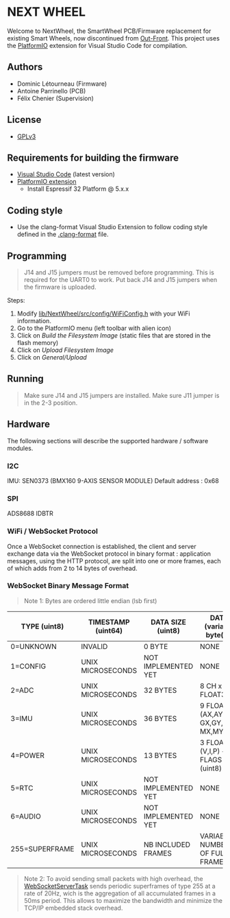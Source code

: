 # NEXT WHEEL

Welcome to NextWheel, the SmartWheel PCB/Firmware replacement for existing Smart Wheels, now discontinued from [Out-Front](https://out-front.com). This project uses the [PlatformIO](https://platformio.org/) extension for Visual Studio Code for compilation.

## Authors

* Dominic Létourneau (Firmware)
* Antoine Parrinello (PCB)
* Félix Chenier (Supervision)

## License

* [GPLv3](https://www.gnu.org/licenses/gpl-3.0.txt)

## Requirements for building the firmware

* [Visual Studio Code](https://code.visualstudio.com/download) (latest version)
* [PlatformIO extension](https://platformio.org/)
  * Install Espressif 32 Platform @ 5.x.x

## Coding style

* Use the clang-format Visual Studio Extension to follow coding style defined in the [.clang-format](.clang-format) file.

## Programming

> J14 and J15 jumpers must be removed before programming. This is required for the UART0 to work.
> Put back J14 and J15 jumpers when the firmware is uploaded.

Steps:

1. Modify [lib/NextWheel/src/config/WiFiConfig.h](lib/NextWheel/src/config/WiFiConfig.h) with your WiFi information.
2. Go to the PlatformIO menu (left toolbar with alien icon)
3. Click on *Build the Filesystem Image* (static files that are stored in the flash memory)
4. Click on *Upload Filesystem Image*
5. Click on *General/Upload*

## Running

> Make sure J14 and J15 jumpers are installed.
> Make sure J11 jumper is in the 2-3 position.

## Hardware

The following sections will describe the supported hardware / software modules.

### I2C

IMU: SEN0373 (BMX160 9-AXIS SENSOR MODULE)
Default address : 0x68

### SPI

ADS8688  IDBTR

### WiFi / WebSocket Protocol

Once a WebSocket connection is established, the client and server exchange data via the WebSocket protocol in binary format : application messages, using the HTTP protocol, are split into one or more frames, each of which adds from 2 to 14 bytes of overhead.

### WebSocket Binary Message Format

> Note 1: Bytes are ordered little endian (lsb first)

| TYPE (uint8)   | TIMESTAMP (uint64)   | DATA SIZE (uint8)   | DATA (variable byte(s)) |
|----------------|----------------------|---------------------|-------------------------|
| 0=UNKNOWN      | INVALID              | 0 BYTE              | NONE                    |
| 1=CONFIG       | UNIX MICROSECONDS    | NOT IMPLEMENTED YET | NONE                    |
| 2=ADC          | UNIX MICROSECONDS    | 32 BYTES            | 8 CH x FLOAT32          |
| 3=IMU          | UNIX MICROSECONDS    | 36 BYTES            | 9 FLOAT32 (AX,AY,AZ, GX,GY,GZ, MX,MY,MZ) |
| 4=POWER        | UNIX MICROSECONDS    | 13 BYTES            | 3 FLOAT32 (V,I,P) + FLAGS (uint8) |
| 5=RTC          | UNIX MICROSECONDS    | NOT IMPLEMENTED YET | NONE                    |
| 6=AUDIO        | UNIX MICROSECONDS    | NOT IMPLEMENTED YET | NONE                    |
| 255=SUPERFRAME | UNIX MICROSECONDS    | NB INCLUDED FRAMES  | VARIABLE NUMBER OF FULL FRAMES |

> Note 2: To avoid sending small packets with high overhead, the [WebSocketServerTask](src/tasks/WebSocketServerTask.h) sends periodic superframes of type 255 at a rate of 20Hz, wich is the aggregation of all accumulated frames in a 50ms period. This allows to maximize the bandwidth and minimize the TCP/IP embedded stack overhead.
